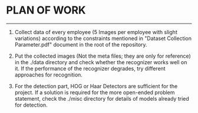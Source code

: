 # PLAN OF WORK
------------------------

1. Collect data of every employee (5 Images per employee with slight variations) according to the constraints mentioned in "Dataset Collection Parameter.pdf" document in the root of the repository.

2. Put the collected images (Not the meta files; they are only for reference) in the ./data directory and check whether the recognizer works well on it. If the performance of the recognizer degrades, try different approaches for recognition.

3. For the detection part, HOG or Haar Detectors are sufficient for the project. If a solution is required for the more open-ended problem statement, check the ./misc directory for details of models already tried for detection.
